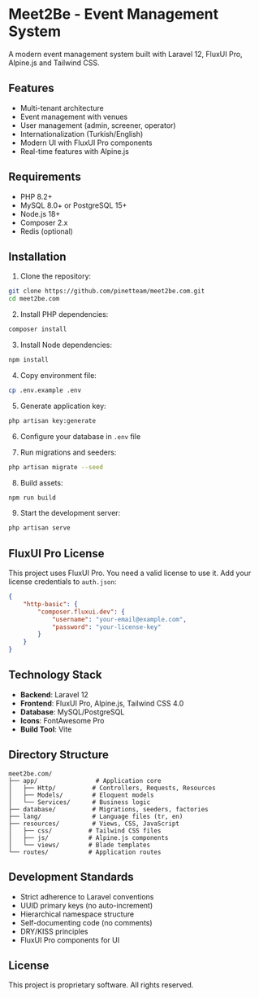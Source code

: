 # Meet2Be - Event Management System

A modern event management system built with Laravel 12, FluxUI Pro, Alpine.js and Tailwind CSS.

## Features

- Multi-tenant architecture
- Event management with venues
- User management (admin, screener, operator)
- Internationalization (Turkish/English)
- Modern UI with FluxUI Pro components
- Real-time features with Alpine.js

## Requirements

- PHP 8.2+
- MySQL 8.0+ or PostgreSQL 15+
- Node.js 18+
- Composer 2.x
- Redis (optional)

## Installation

1. Clone the repository:
```bash
git clone https://github.com/pinetteam/meet2be.com.git
cd meet2be.com
```

2. Install PHP dependencies:
```bash
composer install
```

3. Install Node dependencies:
```bash
npm install
```

4. Copy environment file:
```bash
cp .env.example .env
```

5. Generate application key:
```bash
php artisan key:generate
```

6. Configure your database in `.env` file

7. Run migrations and seeders:
```bash
php artisan migrate --seed
```

8. Build assets:
```bash
npm run build
```

9. Start the development server:
```bash
php artisan serve
```

## FluxUI Pro License

This project uses FluxUI Pro. You need a valid license to use it. Add your license credentials to `auth.json`:

```json
{
    "http-basic": {
        "composer.fluxui.dev": {
            "username": "your-email@example.com",
            "password": "your-license-key"
        }
    }
}
```

## Technology Stack

- **Backend**: Laravel 12
- **Frontend**: FluxUI Pro, Alpine.js, Tailwind CSS 4.0
- **Database**: MySQL/PostgreSQL
- **Icons**: FontAwesome Pro
- **Build Tool**: Vite

## Directory Structure

```
meet2be.com/
├── app/                # Application core
│   ├── Http/          # Controllers, Requests, Resources
│   ├── Models/        # Eloquent models
│   └── Services/      # Business logic
├── database/          # Migrations, seeders, factories
├── lang/              # Language files (tr, en)
├── resources/         # Views, CSS, JavaScript
│   ├── css/          # Tailwind CSS files
│   ├── js/           # Alpine.js components
│   └── views/        # Blade templates
└── routes/           # Application routes
```

## Development Standards

- Strict adherence to Laravel conventions
- UUID primary keys (no auto-increment)
- Hierarchical namespace structure
- Self-documenting code (no comments)
- DRY/KISS principles
- FluxUI Pro components for UI

## License

This project is proprietary software. All rights reserved.
